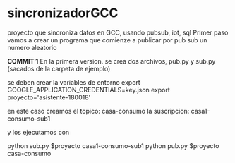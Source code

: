 # sincronizadorGCC
proyecto que sincroniza datos en GCC, usando pubsub, iot, sql 
Primer paso vamos a crear un programa que comienze a publicar por pub sub un numero aleatorio

**COMMIT 1**
En la primera version. se crea dos archivos, pub.py y sub.py (sacados de la carpeta de ejemplo)

se deben crear la variables de entorno
export GOOGLE_APPLICATION_CREDENTIALS=key.json
export proyecto='asistente-180018'

en este caso creamos el topico: casa-consumo 
la suscripcion: casa1-consumo-sub1

y los ejecutamos con

python sub.py $proyecto casa1-consumo-sub1
python pub.py $proyecto casa-consumo
